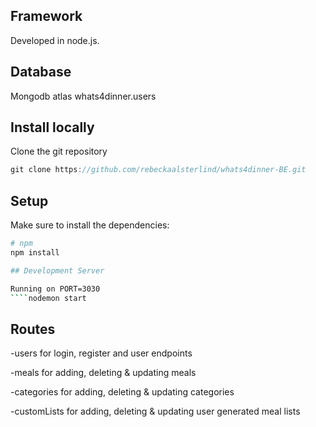 ## Framework
Developed in node.js.

## Database
Mongodb atlas whats4dinner.users

## Install locally
Clone the git repository

```javascript
git clone https://github.com/rebeckaalsterlind/whats4dinner-BE.git

```
## Setup
Make sure to install the dependencies:

```bash
# npm
npm install

## Development Server

Running on PORT=3030
````nodemon start

```
## Routes
-users
for login, register and user endpoints

-meals
for adding, deleting & updating meals

-categories
for adding, deleting & updating categories

-customLists
for adding, deleting & updating user generated meal lists 
